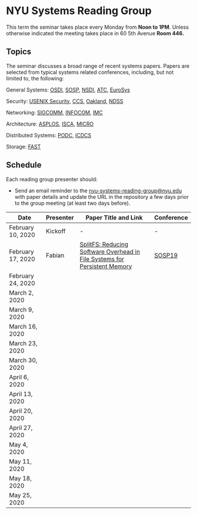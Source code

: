 
# NYU Systems Reading Group

This term the seminar takes place every Monday from **Noon to 1PM**. Unless otherwise indicated the meeting takes place in 60 5th Avenue **Room 446.** 

## Topics
The seminar discusses a broad range of recent systems papers. Papers are selected from typical systems related conferences, including, but not limited to, the following:

General Systems: [OSDI](https://dblp.uni-trier.de/db/conf/osdi), [SOSP](https://dblp.uni-trier.de/db/conf/sosp), [NSDI](https://dblp.uni-trier.de/db/conf/nsdi/), [ATC](https://dblp.uni-trier.de/db/conf/usenix), [EuroSys](https://dblp.uni-trier.de/db/conf/eurosys/)

Security: [USENIX Security](https://dblp.uni-trier.de/db/conf/uss/), [CCS](https://dblp.uni-trier.de/db/conf/ccs/), [Oakland](https://dblp.uni-trier.de/db/conf/sp/), [NDSS](https://dblp.uni-trier.de/db/conf/ndss/)

Networking: [SIGCOMM](https://dblp.uni-trier.de/db/conf/sigcomm/), [INFOCOM](https://dblp.uni-trier.de/db/conf/infocom/), [IMC](https://dblp.uni-trier.de/db/conf/imc/)

Architecture: [ASPLOS](https://dblp.uni-trier.de/db/conf/asplos/), [ISCA](https://dblp.uni-trier.de/db/conf/isca/), [MICRO](https://dblp.uni-trier.de/db/conf/micro/)

Distributed Systems: [PODC](https://dblp.uni-trier.de/db/conf/podc/), [ICDCS]( https://dblp.uni-trier.de/db/conf/icdcs/)

Storage: [FAST](https://dblp.uni-trier.de/db/conf/fast/)

## Schedule

Each reading group presenter should:
- Send an email reminder to the nyu-systems-reading-group@nyu.edu with paper details and update the URL in the repository a few days prior to the group meeting (at least two days before).


| Date | Presenter | Paper Title and Link | Conference |
| ------------ | ------------ | ------------ | ------------ |
| February 10, 2020 |  Kickoff |  - |  - |
| February 17, 2020 | Fabian  |  [SplitFS: Reducing Software Overhead in File Systems for Persistent Memory](https://dl.acm.org/doi/10.1145/3341301.3359631)   | [SOSP19](https://sosp19.rcs.uwaterloo.ca/program.html)  |
| February 24, 2020 |   |   |   |
| March 2, 2020 |   |   |   |
| March 9, 2020 |   |   |   |
| March 16, 2020 |   |   |   |
| March 23, 2020 |   |   |   |
| March 30, 2020 |   |   |   |
| April 6, 2020 |   |   |   |
| April 13, 2020 |   |   |   |
| April 20, 2020 |   |   |   |
| April 27, 2020 |   |   |   |
| May 4, 2020 |   |   |   |
| May 11, 2020 |   |   |   |
| May 18, 2020 |   |   |   |
| May 25, 2020 |   |   |   |

